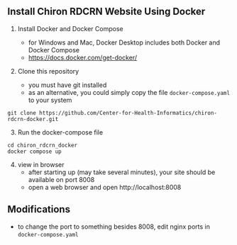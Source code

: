## Install Chiron RDCRN Website Using Docker

1. Install Docker and Docker Compose
    - for Windows and Mac, Docker Desktop includes both Docker and Docker Compose
    - https://docs.docker.com/get-docker/
    
2. Clone this repository
   - you must have git installed
   - as an alternative, you could simply copy the file `docker-compose.yaml` to your system
```shell
git clone https://github.com/Center-for-Health-Informatics/chiron-rdcrn-docker.git
```

3. Run the docker-compose file
```shell
cd chiron_rdcrn_docker
docker compose up
```

4. view in browser
   - after starting up (may take several minutes), your site should be available on port 8008
   - open a web browser and open http://localhost:8008
   
## Modifications

- to change the port to something besides 8008, edit nginx ports in `docker-compose.yaml`

   
